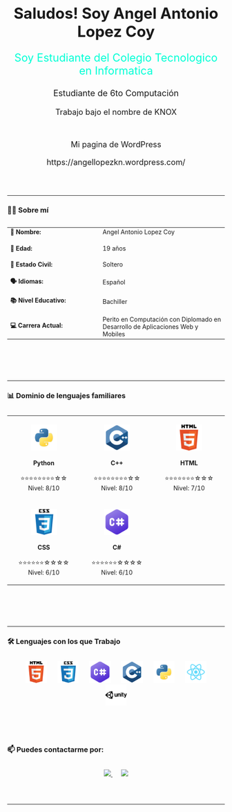 <h1 align="center" style="font-size: 2.5em;">Saludos! Soy Angel Antonio Lopez Coy</h1>


<p align="center" style="font-size: 1.8em; color: #00ffd5;">Soy Estudiante del Colegio Tecnologico en Informatica</p>
<p align="center" style="font-size: 1.4em;">Estudiante de 6to Computación</p>


<p align="center" style="font-size: 1.3em;">Trabajo bajo el nombre de KNOX</p>
<br/> 
<p align="center" style="font-size: 1.3em;">Mi pagina de WordPress</p>
<p align="center" style="font-size: 1.3em;">https://angellopezkn.wordpress.com/</p>
<br/>
<br/>

---

### 👨‍💻 Sobre mí

<div align="center" style="margin: 30px 0;">
  <table>
    <tr>
      <td width="200px"><b>👤 Nombre:</b></td>
      <td>Angel Antonio Lopez Coy</td>
    </tr>
    <tr><td colspan="2" height="10"></td></tr>
    <tr>
      <td><b>🎂 Edad:</b></td>
      <td>19 años</td>
    </tr>
    <tr><td colspan="2" height="10"></td></tr>
    <tr>
      <td><b>💝 Estado Civil:</b></td>
      <td>Soltero</td>
    </tr>
    <tr><td colspan="2" height="10"></td></tr>
    <tr>
      <td><b>🗣️ Idiomas:</b></td>
      <td>Español</td>
    </tr>
    <tr><td colspan="2" height="10"></td></tr>
    <tr>
      <td><b>📚 Nivel Educativo:</b></td>
      <td>Bachiller</td>
    </tr>
    <tr><td colspan="2" height="10"></td></tr>
    <tr>
      <td><b>💻 Carrera Actual:</b></td>
      <td>Perito en Computación con Diplomado en Desarrollo de Aplicaciones Web y Mobiles</td>
    </tr>
  </table>
</div>

<br/>
<br/>
<br/>

---

### 📊 Dominio de lenguajes familiares

<div align="center" style="margin: 30px 0;">
  <table cellspacing="15">
    <tr>
      <td align="center" width="200px" style="padding: 20px;">
        <img height="60" src="https://raw.githubusercontent.com/github/explore/80688e429a7d4ef2fca1e82350fe8e3517d3494d/topics/python/python.png">
        <br><br>
        <b>Python</b>
        <br><br>
        ⭐⭐⭐⭐⭐⭐⭐⭐☆☆
        <br>
        Nivel: 8/10
      </td>
      <td align="center" width="200px" style="padding: 20px;">
        <img height="60" src="https://raw.githubusercontent.com/github/explore/80688e429a7d4ef2fca1e82350fe8e3517d3494d/topics/cpp/cpp.png">
        <br><br>
        <b>C++</b>
        <br><br>
        ⭐⭐⭐⭐⭐⭐⭐⭐☆☆
        <br>
        Nivel: 8/10
      </td>
      <td align="center" width="200px" style="padding: 20px;">
        <img height="60" src="https://raw.githubusercontent.com/github/explore/80688e429a7d4ef2fca1e82350fe8e3517d3494d/topics/html/html.png">
        <br><br>
        <b>HTML</b>
        <br><br>
        ⭐⭐⭐⭐⭐⭐⭐☆☆☆
        <br>
        Nivel: 7/10
      </td>
    </tr>
    <tr>
      <td align="center" width="200px" style="padding: 20px;">
        <img height="60" src="https://raw.githubusercontent.com/github/explore/80688e429a7d4ef2fca1e82350fe8e3517d3494d/topics/css/css.png">
        <br><br>
        <b>CSS</b>
        <br><br>
        ⭐⭐⭐⭐⭐⭐☆☆☆☆
        <br>
        Nivel: 6/10
      </td>
      <td align="center" width="200px" style="padding: 20px;">
        <img height="60" src="https://raw.githubusercontent.com/github/explore/80688e429a7d4ef2fca1e82350fe8e3517d3494d/topics/csharp/csharp.png">
        <br><br>
        <b>C#</b>
        <br><br>
        ⭐⭐⭐⭐⭐⭐☆☆☆☆
        <br>
        Nivel: 6/10
      </td>
    </tr>
  </table>
</div>

<br/>
<br/>
<br/>

---

### 🛠️ Lenguajes con los que Trabajo

<p align="center" style="margin: 30px 0;">
  <img height="50" style="margin: 0 10px;" src="https://raw.githubusercontent.com/github/explore/80688e429a7d4ef2fca1e82350fe8e3517d3494d/topics/html/html.png">
  <img height="50" style="margin: 0 10px;" src="https://raw.githubusercontent.com/github/explore/80688e429a7d4ef2fca1e82350fe8e3517d3494d/topics/css/css.png">
  <img height="50" style="margin: 0 10px;" src="https://raw.githubusercontent.com/github/explore/80688e429a7d4ef2fca1e82350fe8e3517d3494d/topics/csharp/csharp.png">
  <img height="50" style="margin: 0 10px;" src="https://raw.githubusercontent.com/github/explore/80688e429a7d4ef2fca1e82350fe8e3517d3494d/topics/cpp/cpp.png">
  <img height="50" style="margin: 0 10px;" src="https://raw.githubusercontent.com/github/explore/80688e429a7d4ef2fca1e82350fe8e3517d3494d/topics/python/python.png">
  <img height="50" style="margin: 0 10px;" src="https://raw.githubusercontent.com/github/explore/80688e429a7d4ef2fca1e82350fe8e3517d3494d/topics/react/react.png">
  <img height="50" style="margin: 0 10px;" src="https://raw.githubusercontent.com/github/explore/80688e429a7d4ef2fca1e82350fe8e3517d3494d/topics/unity/unity.png">
</p>

<br/>
<br/>

### 📫 Puedes contactarme por:

<p align="center" style="margin: 30px 0;">
  <a href="mailto:pokersr64@gmail.com" style="margin: 0 10px;">
    <img src="https://img.shields.io/badge/Gmail-D14836?style=for-the-badge&logo=gmail&logoColor=white" />
  </a>
  <a href="https://www.instagram.com/djriley64r2023?igsh=b2Rid3B4Z2lmZG92" style="margin: 0 10px;">
    <img src="https://img.shields.io/badge/Instagram-E4405F?style=for-the-badge&logo=instagram&logoColor=white" />
  </a>
</p>

<br/>

---

